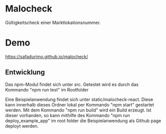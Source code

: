 # Malocheck

Gültigkeitscheck einer Marktlokationsnummer.

# Demo

https://safadurimo.github.io/malocheck/

## Entwicklung

Das npm-Modul findet sich unter src.
Getestet wird es durch das Kommando "npm run test" im Rootfolder

Eine Beispielanwendung findet sich unter static/malocheck-react. Diese kann innerhalb dieses Ordner lokal per Kommando "npm start" gestartet werden. Mit dem Kommando "npm run build" wird ein Build erzeugt. Ist dieser vorhanden, so kann mithilfe des Kommando "npm run deploy_example_app" im root folder die Beispielanwendung als Github page deployt werden.
